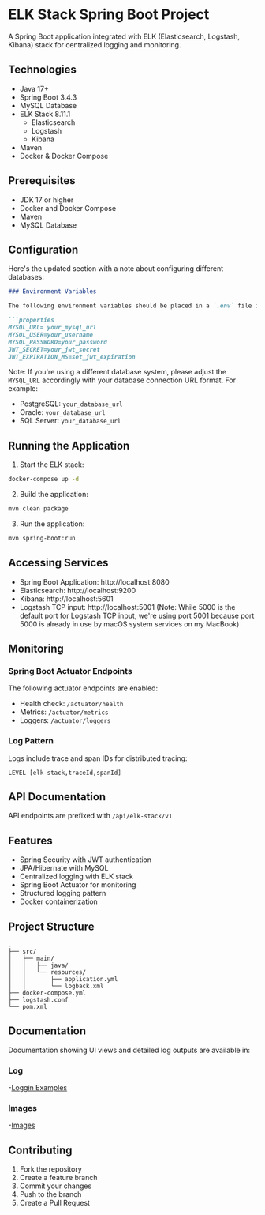 # ELK Stack Spring Boot Project

A Spring Boot application integrated with ELK (Elasticsearch, Logstash, Kibana) stack for centralized logging and
monitoring.

## Technologies

- Java 17+
- Spring Boot 3.4.3
- MySQL Database
- ELK Stack 8.11.1
    - Elasticsearch
    - Logstash
    - Kibana
- Maven
- Docker & Docker Compose

## Prerequisites

- JDK 17 or higher
- Docker and Docker Compose
- Maven
- MySQL Database

## Configuration

Here's the updated section with a note about configuring different databases:

```markdown
### Environment Variables

The following environment variables should be placed in a `.env` file in the project root:

```properties
MYSQL_URL= your_mysql_url
MYSQL_USER=your_username
MYSQL_PASSWORD=your_password
JWT_SECRET=your_jwt_secret
JWT_EXPIRATION_MS=set_jwt_expiration
```

Note: If you're using a different database system, please adjust the `MYSQL_URL` accordingly with your database
connection URL format. For example:

- PostgreSQL: `your_database_url`
- Oracle: `your_database_url`
- SQL Server: `your_database_url`

## Running the Application

1. Start the ELK stack:

```bash
docker-compose up -d
```

2. Build the application:

```bash
mvn clean package
```

3. Run the application:

```bash
mvn spring-boot:run
```

## Accessing Services

- Spring Boot Application: http://localhost:8080
- Elasticsearch: http://localhost:9200
- Kibana: http://localhost:5601
- Logstash TCP input: http://localhost:5001 (Note: While 5000 is the default port for Logstash TCP input, we're using
  port 5001 because port 5000 is already in use by macOS system services on my MacBook)

## Monitoring

### Spring Boot Actuator Endpoints

The following actuator endpoints are enabled:

- Health check: `/actuator/health`
- Metrics: `/actuator/metrics`
- Loggers: `/actuator/loggers`

### Log Pattern

Logs include trace and span IDs for distributed tracing:

```
LEVEL [elk-stack,traceId,spanId]
```

## API Documentation

API endpoints are prefixed with `/api/elk-stack/v1`

## Features

- Spring Security with JWT authentication
- JPA/Hibernate with MySQL
- Centralized logging with ELK stack
- Spring Boot Actuator for monitoring
- Structured logging pattern
- Docker containerization

## Project Structure

```
.
├── src/
│   ├── main/
│   │   ├── java/
│   │   └── resources/
│   │       ├── application.yml
│   │       └── logback.xml
├── docker-compose.yml
├── logstash.conf
└── pom.xml
```

## Documentation
Documentation showing UI views and detailed log outputs are available in:
### Log
-[Loggin Examples](./LOGGIN_EXAMPLES.md)
### Images
-[Images](./IMAGES.md)

## Contributing

1. Fork the repository
2. Create a feature branch
3. Commit your changes
4. Push to the branch
5. Create a Pull Request
